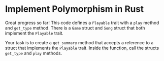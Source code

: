 # Implement Polymorphism in Rust

Great progress so far! This code defines a `Playable` trait with a `play` method and `get_type` method. There is a `Game` struct and `Song` struct that both implement the `Playable` trait.

Your task is to create a `get_summary` method that accepts a reference to a struct that implements the `Playable` trait. Inside the function, call the structs `get_type` and `play` methods.